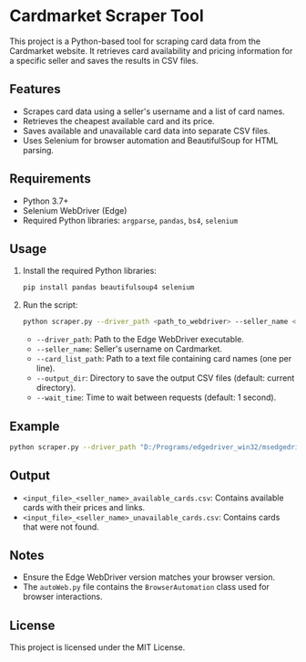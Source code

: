 # Cardmarket Scraper Tool

This project is a Python-based tool for scraping card data from the Cardmarket website. It retrieves card availability and pricing information for a specific seller and saves the results in CSV files.

## Features

- Scrapes card data using a seller's username and a list of card names.
- Retrieves the cheapest available card and its price.
- Saves available and unavailable card data into separate CSV files.
- Uses Selenium for browser automation and BeautifulSoup for HTML parsing.

## Requirements

- Python 3.7+
- Selenium WebDriver (Edge)
- Required Python libraries: `argparse`, `pandas`, `bs4`, `selenium`

## Usage

1. Install the required Python libraries:
    ```bash
    pip install pandas beautifulsoup4 selenium
    ```

2. Run the script:
    ```bash
    python scraper.py --driver_path <path_to_webdriver> --seller_name <seller_username> --card_list_path <path_to_card_list> --output_dir <output_directory> --wait_time <time_in_seconds>
    ```

    - `--driver_path`: Path to the Edge WebDriver executable.
    - `--seller_name`: Seller's username on Cardmarket.
    - `--card_list_path`: Path to a text file containing card names (one per line).
    - `--output_dir`: Directory to save the output CSV files (default: current directory).
    - `--wait_time`: Time to wait between requests (default: 1 second).

## Example

```bash
python scraper.py --driver_path "D:/Programs/edgedriver_win32/msedgedriver.exe" --seller_name "Manamaze" --card_list_path "cards.txt" --output_dir "output" --wait_time 2
```

## Output

- `<input_file>_<seller_name>_available_cards.csv`: Contains available cards with their prices and links.
- `<input_file>_<seller_name>_unavailable_cards.csv`: Contains cards that were not found.

## Notes

- Ensure the Edge WebDriver version matches your browser version.
- The `autoWeb.py` file contains the `BrowserAutomation` class used for browser interactions.

## License

This project is licensed under the MIT License.  
